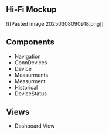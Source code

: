 
## Hi-Fi Mockup
![[Pasted image 20250308090918.png]]


## Components
- Navigation
- ConnDevices
- Device
- Measurments
- Measurment
- Historical
- DeviceStatus


## Views

- Dashboard View